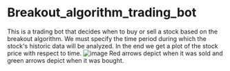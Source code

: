# Breakout_algorithm_trading_bot
This is a trading bot that decides when to buy or sell a stock based on the breakout algorithm.
We must specify the time period during which the stock's historic data will be analyzed. 
In the end we get a plot of the stock price with respect to time.
![image](https://user-images.githubusercontent.com/111227515/223193337-4aa868b9-1593-4e5c-856e-42d2b05f1d8d.png)
Red arrows depict when it was sold and green arrows depict when it was bought.
